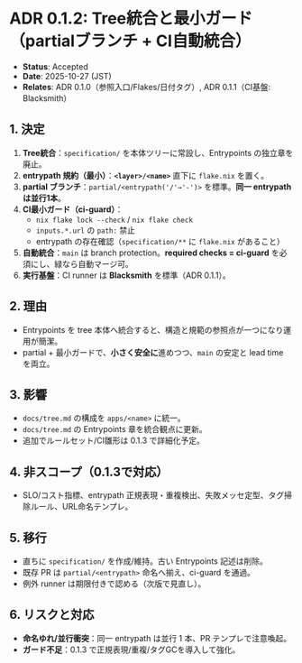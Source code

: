 # ADR 0.1.2: Tree統合と最小ガード（partialブランチ + CI自動統合）

- **Status**: Accepted
- **Date**: 2025-10-27 (JST)
- **Relates**: ADR 0.1.0（参照入口/Flakes/日付タグ）, ADR 0.1.1（CI基盤: Blacksmith）

## 1. 決定
1) **Tree統合**：`specification/` を本体ツリーに常設し、Entrypoints の独立章を廃止。
2) **entrypath 規約（最小）**：**`<layer>/<name>`** 直下に `flake.nix` を置く。
3) **partial ブランチ**：`partial/<entrypath('/'→'-')>` を標準。**同一 entrypath は並行1本**。
4) **CI最小ガード（ci-guard）**：
   - `nix flake lock --check` / `nix flake check`
   - `inputs.*.url` の `path:` 禁止
   - entrypath の存在確認（`specification/**` に `flake.nix` があること）
5) **自動統合**：`main` は branch protection。**required checks = ci-guard** を必須にし、緑なら自動マージ可。
6) **実行基盤**：CI runner は **Blacksmith** を標準（ADR 0.1.1）。

## 2. 理由
- Entrypoints を tree 本体へ統合すると、構造と規範の参照点が一つになり運用が簡潔。
- partial + 最小ガードで、**小さく安全に**進めつつ、`main` の安定と lead time を両立。

## 3. 影響
- `docs/tree.md` の構成を `apps/<name>` に統一。
- `docs/tree.md` の Entrypoints 章を統合観点に更新。
- 追加でルールセット/CI雛形は 0.1.3 で詳細化予定。

## 4. 非スコープ（0.1.3で対応）
- SLO/コスト指標、entrypath 正規表現・重複検出、失敗メッセ定型、タグ掃除ルール、URL命名テンプレ。

## 5. 移行
- 直ちに `specification/` を作成/維持。古い Entrypoints 記述は削除。
- 既存 PR は `partial/<entrypath>` 命名へ揃え、ci-guard を通過。
- 例外 runner は期限付きで認める（次版で見直し）。

## 6. リスクと対応
- **命名ゆれ/並行衝突**：同一 entrypath は並行 1 本、PR テンプレで注意喚起。
- **ガード不足**：0.1.3 で正規表現/重複/タグGCを導入して強化。

